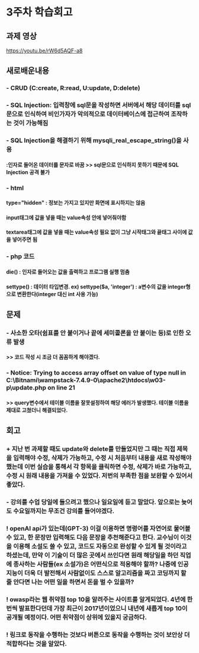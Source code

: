 # 3주차 학습회고

## 과제 영상
https://youtu.be/rW6d5AQF-a8

## 새로배운내용
### - CRUD (C:create, R:read, U:update, D:delete)
### - SQL Injection: 입력창에 sql문을 작성하면 서버에서 해당 데이터를 sql문으로 인식하여 비인가자가 악의적으로 데이터베이스에 접근하여 조작하는 것이 가능해짐
### - SQL Injection을 해결하기 위해 mysqli_real_escape_string()을 사용
 #### :인자로 들어온 데이터를 문자로 바꿈 >> sql문으로 인식하지 못하기 때문에 SQL Injection 공격 불가
### - html
   ####   type="hidden" : 정보는 가지고 있지만 화면에 표시하지는 않음
   ####   input태그에 값을 넣을 때는 value속성 안에 넣어줘야함
   ####   textarea태그에 값을 넣을 때는 value속성 필요 없이 그냥 시작태그와 끝태그 사이에 값을 넣어주면 됨
### - php 코드
   ####   die() : 인자로 들어오는 값을 출력하고 프로그램 실행 멈춤
   ####   settype() : 데이터 타입변경. ex) settype($a, 'integer') : a변수의 값을 integer형으로 변환한다(integer 대신 int 사용 가능)
  
  
## 문제
### - 사소한 오타(쉼표를 안 붙이거나 끝에 세미콜론을 안 붙이는 등)로 인한 오류 발생
 ####   >> 코드 작성 시 조금 더 꼼꼼하게 해야겠다.
### - Notice: Trying to access array offset on value of type null in C:\Bitnami\wampstack-7.4.9-0\apache2\htdocs\w03-p\update.php on line 21
 ####   >> query변수에서 테이블 이름을 잘못설정하여 해당 에러가 발생했다. 테이블 이름을 제대로 고쳤더니 해결되었다. 


## 회고
### + 지난 번 과제할 때도 update와 delete를 만들었지만 그 때는 직접 제목을 입력해야 수정, 삭제가 가능하고, 수정 시 처음부터 내용을 새로 작성해야했는데 이번 실습을 통해서 각 항목을 클릭하면 수정, 삭제가 바로 가능하고, 수정 시 원래 내용을 가져올 수 있었다. 저번의 부족한 점을 보완할 수 있어서 좋았다.
### - 강의를 수업 당일에 들으려고 했으나 일요일에 듣고 말았다. 앞으로는 늦어도 수요일까지는 무조건 강의를 들어야겠다.
### ! openAI api가 있는데(GPT-3) 이걸 이용하면 명령어를 자연어로 물어볼 수 있고, 한 문장만 입력해도 다음 문장을 추천해준다고 한다. 교수님이 이것을 이용해 소설도 쓸 수 있고, 코드도 자동으로 완성할 수 있게 될 것이라고 하셨는데, 만약 이 기술이 더 많은 곳에서 쓰인다면 원래 해당일을 하던 직업에 종사하는 사람들(ex 소설가)은 어떤식으로 적응해야 할까? 나중에 인공지능이 더욱 더 발전해서 사람없이도 스스로 알고리즘을 짜고 코딩까지 할 줄 안다면 나는 어떤 일을 하면서 돈을 벌 수 있을까?
### ! owasp라는 웹 취약점 top 10을 알려주는 사이트를 알게되었다. 4년에 한 번씩 발표한다던데 가장 최근이 2017년이었으니 내년에 새롭게 top 10이 공개될 예정이다. 어떤 취약점이 상위에 있을지 궁금하다.
### ! 링크로 동작을 수행하는 것보다 버튼으로 동작을 수행하는 것이 보안상 더 적합하다는 것을 알았다.
